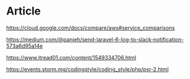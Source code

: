 # Article

https://cloud.google.com/docs/compare/aws#service_comparisons

https://medium.com/@panjeh/send-laravel-6-log-to-slack-notification-573a6d95a14e

https://www.itread01.com/content/1549334706.html

https://events.storm.mg/codingstyle/coding_style/php/psr-2.html
